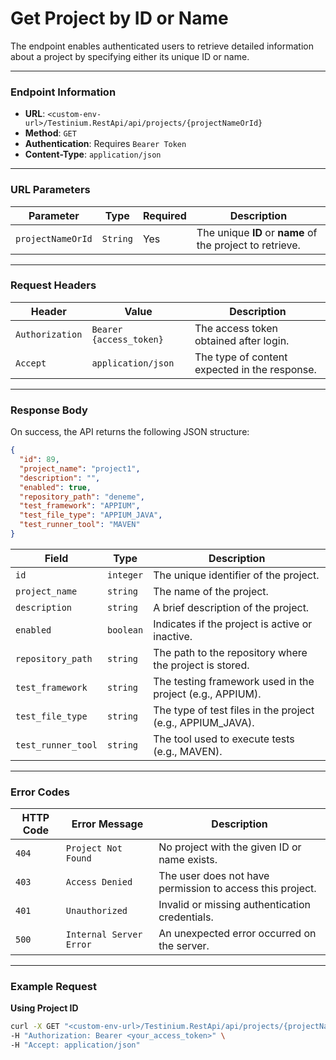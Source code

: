 # Get Project by ID or Name

The endpoint enables authenticated users to retrieve detailed information about a project by specifying either its unique ID or name.

***

### Endpoint Information

* **URL**: `<custom-env-url>/Testinium.RestApi/api/projects/{projectNameOrId}`
* **Method**: `GET`
* **Authentication**: Requires `Bearer Token`
* **Content-Type**: `application/json`

***

### URL Parameters

| Parameter         | Type     | Required | Description                                               |
| ----------------- | -------- | -------- | --------------------------------------------------------- |
| `projectNameOrId` | `String` | Yes      | The unique **ID** or **name** of the project to retrieve. |

***

### Request Headers

| Header          | Value                   | Description                                   |
| --------------- | ----------------------- | --------------------------------------------- |
| `Authorization` | `Bearer {access_token}` | The access token obtained after login.        |
| `Accept`        | `application/json`      | The type of content expected in the response. |

***

### Response Body

On success, the API returns the following JSON structure:

```json
{
  "id": 89,
  "project_name": "project1",
  "description": "",
  "enabled": true,
  "repository_path": "deneme",
  "test_framework": "APPIUM",
  "test_file_type": "APPIUM_JAVA",
  "test_runner_tool": "MAVEN"
}
```

| Field              | Type      | Description                                                 |
| ------------------ | --------- | ----------------------------------------------------------- |
| `id`               | `integer` | The unique identifier of the project.                       |
| `project_name`     | `string`  | The name of the project.                                    |
| `description`      | `string`  | A brief description of the project.                         |
| `enabled`          | `boolean` | Indicates if the project is active or inactive.             |
| `repository_path`  | `string`  | The path to the repository where the project is stored.     |
| `test_framework`   | `string`  | The testing framework used in the project (e.g., APPIUM).   |
| `test_file_type`   | `string`  | The type of test files in the project (e.g., APPIUM\_JAVA). |
| `test_runner_tool` | `string`  | The tool used to execute tests (e.g., MAVEN).               |

***

### Error Codes

| HTTP Code | Error Message           | Description                                               |
| --------- | ----------------------- | --------------------------------------------------------- |
| `404`     | `Project Not Found`     | No project with the given ID or name exists.              |
| `403`     | `Access Denied`         | The user does not have permission to access this project. |
| `401`     | `Unauthorized`          | Invalid or missing authentication credentials.            |
| `500`     | `Internal Server Error` | An unexpected error occurred on the server.               |

***

### Example Request

**Using Project ID**

```bash
curl -X GET "<custom-env-url>/Testinium.RestApi/api/projects/{projectNameOrId}" \
-H "Authorization: Bearer <your_access_token>" \
-H "Accept: application/json"
```
